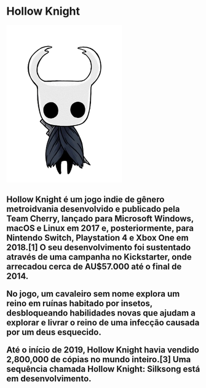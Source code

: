 <h1> Hollow Knight </h1>

![Imagem Hollow Knight](images/hollow_resized-removebg-preview.png)

<h2> Hollow Knight é um jogo indie de gênero metroidvania desenvolvido e publicado pela Team Cherry, lançado para Microsoft Windows, macOS e Linux em 2017 e, posteriormente, para Nintendo Switch, Playstation 4 e Xbox One em 2018.[1] O seu desenvolvimento foi sustentado através de uma campanha no Kickstarter, onde arrecadou cerca de AU$57.000 até o final de 2014.

No jogo, um cavaleiro sem nome explora um reino em ruínas habitado por insetos, desbloqueando habilidades novas que ajudam a explorar e livrar o reino de uma infecção causada por um deus esquecido.

Até o início de 2019, Hollow Knight havia vendido 2,800,000 de cópias no mundo inteiro.[3] Uma sequência chamada Hollow Knight: Silksong está em desenvolvimento. </h2>

